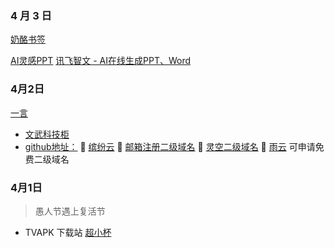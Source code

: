 ### 4 月 3 日

[奶酪书签](https://cqmzgg.lanzn.com/isdri1tr7efe)

[AI灵感PPT](https://www.lgppt.cn/)
[讯飞智文 - AI在线生成PPT、Word](https://zhiwen.xfyun.cn/)

### 4月2日
[一言](https://[v1.hitokoto.cn/?c=f&encode=text](https://v1.hitokoto.cn/?c=f&encode=text))
- [文武科技柜](https://www.wangdu.site/)
- [github地址：](https://github.com/dongyubin)
🥇 [缤纷云](https://www.bitiful.com/)
🥇 [邮箱注册二级域名](https://desec.io/)
🥇 [灵空二级域名](https://www.lkdns.top/)
🥇 [雨云](https://www.rainyun.com/home) 可申请免费二级域名
### 4月1日

> 愚人节遇上复活节

- TVAPK 下载站 [超小杯](https://www.rjcxb.com/category/apk/tvapk)

